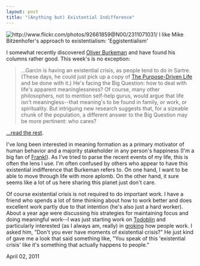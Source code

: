 ```yaml
---
layout: post
title: "(Anything but) Existential Indifference"
---
```


<img src="http://farm4.static.flickr.com/3129/2311071031_d977ff5c1c.jpg" title="http://www.flickr.com/photos/92661859@N00/2311071031/ I like Mike Bitzenhofer's approach to existentialism: 'Eggistentialism'">

I somewhat recently discovered [Oliver Burkeman](http://twitter.com/oliverburkeman) and have found his columns rather good. This week's is no exception:

> ...Garcin is having an existential crisis, as people tend to do in Sartre. (These days, he could just pick up a copy of [The Purpose-Driven Life](http://www.purposedrivenlife.com/en-US/Home/home.htm) and be done with it.) He's facing the Big Question: how to deal with life's apparent meaninglessness? Of course, many other philosophers, not to mention self-help gurus, would argue that life isn't meaningless--that meaning's to be found in family, or work, or spirituality. But intriguing new research suggests that, for a sizeable chunk of the population, a different answer to the Big Question may be more pertinent: who cares?

[...read the rest](https://www.readability.com/articles/00qcgokg).

I've long been interested in meaning formation as a primary motivator of human behavior and a majority stakeholder in any person's happiness (I'm a big fan of [Frankl](http://en.wikipedia.org/wiki/Man's_Search_for_Meaning)). As I've tried to parse the recent events of my life, this is often the lens I use. I'm often confused by others who appear to have this existential indifference that Burkeman refers to. On one hand, I want to be able to move through life with more aplomb. On the other hand, it sure seems like a lot of us here sharing this planet just don't care.

Of course existential crisis is not required to do important work. I have a friend who spends a lot of time thinking about how to work better and does excellent work partly due to that intention (he's also just a hard worker). About a year age were discussing his strategies for maintaining focus and doing meaningful work--I was just starting work on [Todoblin](http://todoblin.com) and particularly interested (as I always am, really) in [groking](http://en.wikipedia.org/wiki/Grok) how people work. I asked him, "Don't you ever have moments of existential crisis?" He just kind of gave me a look that said something like, "You speak of this 'existential crisis' like it's something that actually happens to people."

<p class="date">April 02, 2011</p>